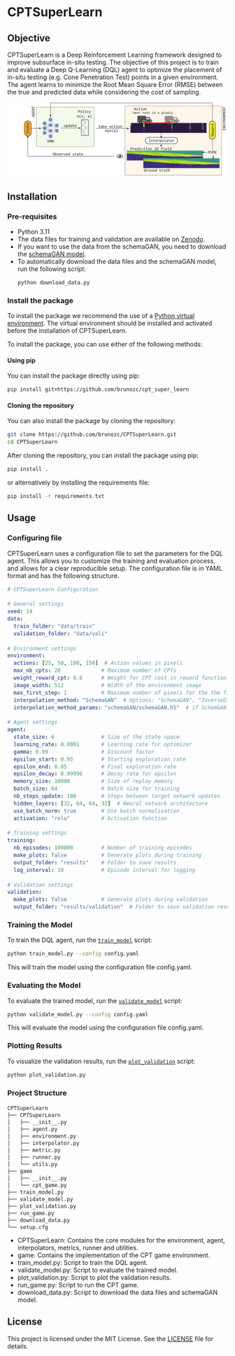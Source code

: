 # CPTSuperLearn

## Objective

CPTSuperLearn is a Deep Reinforcement Learning framework designed to improve subsurface in-situ testing.
The objective of this project is to train and evaluate a Deep Q-Learning (DQL) agent to optimize the placement
of in-situ testing (e.g. Cone Penetration Test) points in a given environment.
The agent learns to minimize the Root Mean Square Error (RMSE) between the true and predicted data
while considering the cost of sampling.

![DRL](static/DRL.png)


## Installation

### Pre-requisites

- Python 3.11
- The data files for training and validation are available on [Zenodo](https://zenodo.org/records/13143431/files/data.zip).
- If you want to use the data from the schemaGAN, you need to download the [schemaGAN model](https://zenodo.org/records/13143431/files/schemaGAN.h5).
- To automatically download the data files and the schemaGAN model, run the following script:
    ```sh
    python download_data.py
    ```

### Install the package
To install the package we recommend the use of a [Python virtual environment](https://docs.python.org/3/library/venv.html).
The virtual environment should be installed and activated before the installation of CPTSuperLearn.

To install the package, you can use either of the following methods:

#### Using pip
You can install the package directly using pip:

```sh
pip install git+https://github.com/brunozc/cpt_super_learn
```

#### Cloning the repository

You can also install the package by cloning the repository:
```sh
git clone https://github.com/brunozc/CPTSuperLearn.git
cd CPTSuperLearn
```

After cloning the repository, you can install the package using pip:
```sh
pip install .
```

or alternatively by installing the requirements file:
```sh
pip install -r requirements.txt
```


## Usage

### Configuring file
CPTSuperLearn uses a configuration file to set the parameters for the DQL agent.
This allows you to customize the training and evaluation process, and allows for a clear
reproducible setup.
The configuration file is in YAML format and has the following structure.

```yaml
# CPTSuperLearn Configuration

# General settings
seed: 14
data:
  train_folder: "data/train"
  validation_folder: "data/vali"

# Environment settings
environment:
  actions: [25, 50, 100, 150]  # Action values in pixels
  max_nb_cpts: 20             # Maximum number of CPTs
  weight_reward_cpt: 0.6      # Weight for CPT cost in reward function
  image_width: 512            # Width of the environment image
  max_first_step: 1           # Maximum number of pixels for the the first step
  interpolation_method: "SchemaGAN"  # Options: "SchemaGAN", "InverseDistance"
  interpolation_method_params: "schemaGAN/schemaGAN.h5"  # if SchemGAN (path to model) if InverseDistance (number of neighbors)

# Agent settings
agent:
  state_size: 6               # Size of the state space
  learning_rate: 0.0001       # Learning rate for optimizer
  gamma: 0.99                 # Discount factor
  epsilon_start: 0.95         # Starting exploration rate
  epsilon_end: 0.05           # Final exploration rate
  epsilon_decay: 0.99996      # Decay rate for epsilon
  memory_size: 10000          # Size of replay memory
  batch_size: 64              # Batch size for training
  nb_steps_update: 100        # Steps between target network updates
  hidden_layers: [32, 64, 64, 32]  # Neural network architecture
  use_batch_norm: true        # Use batch normalization
  activation: "relu"          # Activation function

# Training settings
training:
  nb_episodes: 100000         # Number of training episodes
  make_plots: false           # Generate plots during training
  output_folder: "results"    # Folder to save results
  log_interval: 10            # Episode interval for logging

# Validation settings
validation:
  make_plots: false           # Generate plots during validation
  output_folder: "results/validation"  # Folder to save validation results
```


### Training the Model

To train the DQL agent, run the [`train_model`](train_model.py) script:

```sh
python train_model.py --config config.yaml
```

This will train the model using the configuration file config.yaml.

### Evaluating the Model

To evaluate the trained model, run the [`validate_model`](validate_model.py) script:

```sh
python validate_model.py --config config.yaml
```

This will evaluate the model using the configuration file config.yaml.


### Plotting Results
To visualize the validation results, run the [`plot_validation`](plot_validation.py) script:

```sh
python plot_validation.py
```

### Project Structure

```plaintext
CPTSuperLearn
├── CPTSuperLearn
│   ├── __init__.py
│   ├── agent.py
│   ├── environment.py
│   ├── interpolator.py
│   ├── metric.py
│   ├── runner.py
│   └── utils.py
├── game
│   ├── __init__.py
│   └── cpt_game.py
├── train_model.py
├── validate_model.py
├── plot_validation.py
├── run_game.py
├── download_data.py
└── setup.cfg
```

* CPTSuperLearn: Contains the core modules for the environment, agent, interpolators, metrics, runner and utilities.
* game: Contains the implementation of the CPT game environment.
* train_model.py: Script to train the DQL agent.
* validate_model.py: Script to evaluate the trained model.
* plot_validation.py: Script to plot the validation results.
* run_game.py: Script to run the CPT game.
* download_data.py: Script to download the data files and schemaGAN model.


## License
This project is licensed under the MIT License. See the [LICENSE](LICENSE) file for details.

